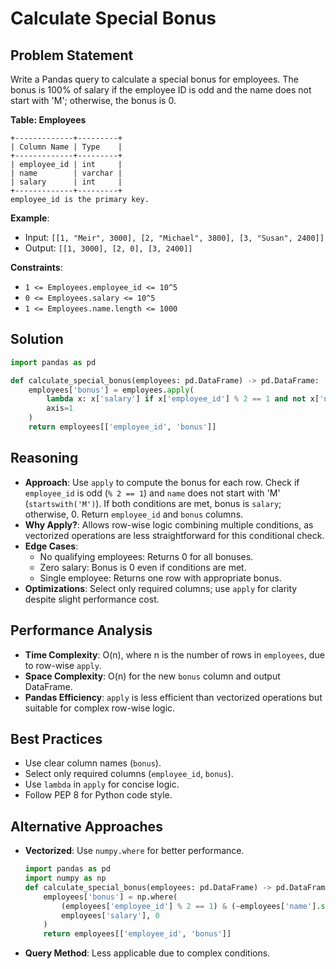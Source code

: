# Calculate Special Bonus

## Problem Statement
Write a Pandas query to calculate a special bonus for employees. The bonus is 100% of salary if the employee ID is odd and the name does not start with 'M'; otherwise, the bonus is 0.

**Table: Employees**
```
+-------------+---------+
| Column Name | Type    |
+-------------+---------+
| employee_id | int     |
| name        | varchar |
| salary      | int     |
+-------------+---------+
employee_id is the primary key.
```

**Example**:
- Input: `[[1, "Meir", 3000], [2, "Michael", 3800], [3, "Susan", 2400]]`
- Output: `[[1, 3000], [2, 0], [3, 2400]]`

**Constraints**:
- `1 <= Employees.employee_id <= 10^5`
- `0 <= Employees.salary <= 10^5`
- `1 <= Employees.name.length <= 1000`

## Solution
```python
import pandas as pd

def calculate_special_bonus(employees: pd.DataFrame) -> pd.DataFrame:
    employees['bonus'] = employees.apply(
        lambda x: x['salary'] if x['employee_id'] % 2 == 1 and not x['name'].startswith('M') else 0, 
        axis=1
    )
    return employees[['employee_id', 'bonus']]
```

## Reasoning
- **Approach**: Use `apply` to compute the bonus for each row. Check if `employee_id` is odd (`% 2 == 1`) and `name` does not start with 'M' (`startswith('M')`). If both conditions are met, bonus is `salary`; otherwise, 0. Return `employee_id` and `bonus` columns.
- **Why Apply?**: Allows row-wise logic combining multiple conditions, as vectorized operations are less straightforward for this conditional check.
- **Edge Cases**:
  - No qualifying employees: Returns 0 for all bonuses.
  - Zero salary: Bonus is 0 even if conditions are met.
  - Single employee: Returns one row with appropriate bonus.
- **Optimizations**: Select only required columns; use `apply` for clarity despite slight performance cost.

## Performance Analysis
- **Time Complexity**: O(n), where n is the number of rows in `employees`, due to row-wise `apply`.
- **Space Complexity**: O(n) for the new `bonus` column and output DataFrame.
- **Pandas Efficiency**: `apply` is less efficient than vectorized operations but suitable for complex row-wise logic.

## Best Practices
- Use clear column names (`bonus`).
- Select only required columns (`employee_id`, `bonus`).
- Use `lambda` in `apply` for concise logic.
- Follow PEP 8 for Python code style.

## Alternative Approaches
- **Vectorized**: Use `numpy.where` for better performance.
  ```python
  import pandas as pd
  import numpy as np
  def calculate_special_bonus(employees: pd.DataFrame) -> pd.DataFrame:
      employees['bonus'] = np.where(
          (employees['employee_id'] % 2 == 1) & (~employees['name'].str.startswith('M')),
          employees['salary'], 0
      )
      return employees[['employee_id', 'bonus']]
  ```
- **Query Method**: Less applicable due to complex conditions.